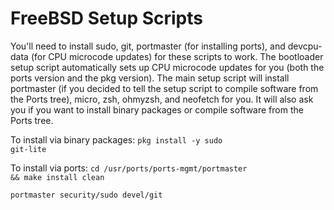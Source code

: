 # FreeBSD Setup Scripts
You'll need to install sudo, git, portmaster (for installing ports), and devcpu-data (for CPU microcode updates) for these scripts to work. The bootloader setup script automatically sets up CPU microcode updates for you (both the ports version and the pkg version). The main setup script will install portmaster (if you decided to tell the setup script to compile software from the Ports tree), micro, zsh, ohmyzsh, and neofetch for you. It will also ask you if you want to install binary packages or compile software from the Ports tree.

To install via binary packages: <code>pkg install -y sudo git-lite</code>

To install via ports:
<code>cd /usr/ports/ports-mgmt/portmaster && make install clean</code>

<code>portmaster security/sudo devel/git</code>
